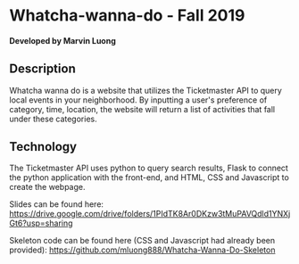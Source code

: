 # Whatcha-wanna-do - Fall 2019
#### Developed by Marvin Luong

## Description
Whatcha wanna do is a website that utilizes the Ticketmaster API to query local events in your neighborhood. By inputting a user's preference of category, time, location, the website will return a list of activities that fall under these categories.

## Technology
The Ticketmaster API uses python to query search results, Flask to connect the python application with the front-end, and HTML, CSS and Javascript to create the webpage.

Slides can be found here:
https://drive.google.com/drive/folders/1PIdTK8Ar0DKzw3tMuPAVQdld1YNXjGt6?usp=sharing

Skeleton code can be found here (CSS and Javascript had already been provided):
https://github.com/mluong888/Whatcha-Wanna-Do-Skeleton
